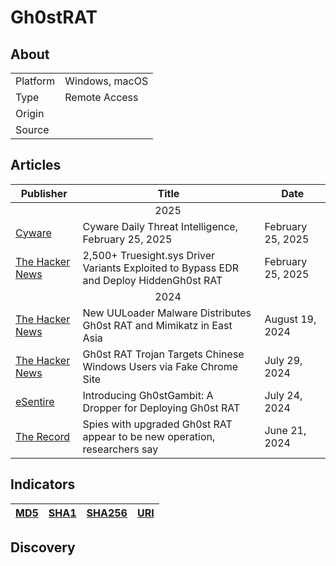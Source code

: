 <h1>Gh0stRAT</h1>

<h2>About</h2>
<table>
  <tr>
    <td>Platform</td>
    <td>Windows, macOS</td>
  </tr>
  <tr>
    <td>Type</td>
    <td>Remote Access</td>
  </tr>
  <tr>
    <td>Origin</td>
    <td></td>
  </tr>
  <tr>
    <td>Source</td>
    <td>
      <a href=""></a>
    </td>
  </tr>
</table>

<h2>Articles</h2>
<table>
  <thead>
    <tr>
      <th>Publisher</th>
      <th>Title</th>
      <th>Date</th>
    </tr>
  </thead>
  <tbody>
    <tr>
      <td colspan="100" align="center">2025</td>
    </tr>
    <tr>
      <td>
        <a href="https://www.cyware.com/resources/threat-briefings/daily-threat-briefing/cyware-daily-threat-intelligence-february-25-2025">Cyware</a>
      </td>
      <td>Cyware Daily Threat Intelligence, February 25, 2025</td>
      <td>February 25, 2025</td>
    </tr>
    <tr>
      <td>
        <a href="https://thehackernews.com/2025/02/2500-truesightsys-driver-variants.html">The Hacker News</a>
      </td>
      <td>2,500+ Truesight.sys Driver Variants Exploited to Bypass EDR and Deploy HiddenGh0st RAT</td>
      <td>February 25, 2025</td>
    </tr>
    <tr>
      <td colspan="100" align="center">2024</td>
    </tr>
    <tr>
      <td>
        <a href="https://thehackernews.com/2024/08/new-uuloader-malware-distributes-gh0st.html">The Hacker News</a>
      </td>
      <td>New UULoader Malware Distributes Gh0st RAT and Mimikatz in East Asia</td>
      <td>August 19, 2024</td>
    </tr>
    <tr>
      <td>
        <a href="https://thehackernews.com/2024/07/gh0st-rat-trojan-targets-chinese.html">The Hacker News</a>
      </td>
      <td>Gh0st RAT Trojan Targets Chinese Windows Users via Fake Chrome Site</td>
      <td>July 29, 2024</td>
    </tr>
    <tr>
      <td>
        <a href="https://www.esentire.com/blog/a-dropper-for-deploying-gh0st-rat">eSentire</a>
      </td>
      <td>Introducing Gh0stGambit: A Dropper for Deploying Gh0st RAT</td>
      <td>July 24, 2024</td>
    </tr>
    <tr>
      <td>
        <a href="https://therecord.media/cyber-espionage-gh0st-rat-sneakychef-SugarGh0st">The Record</a>
      </td>
      <td>Spies with upgraded Gh0st RAT appear to be new operation, researchers say</td>
      <td>June 21, 2024</td>
    </tr>
  </tbody>
</table>


<h2>Indicators</h2>
<table>
  <thead>
    <tr>
      <th>
        <a href="https://github.com/PudgyDragon/Threat-Intel/blob/main/All/Gh0stRAT/samples.md5">MD5</a>
      </th>
      <th>
        <a href="https://github.com/PudgyDragon/Threat-Intel/blob/main/All/Gh0stRAT/samples.sha1">SHA1</a>
      </th>
      <th>
        <a href="https://github.com/PudgyDragon/Threat-Intel/blob/main/All/Gh0stRAT/samples.sha256">SHA256</a>
      </th>
      <th>
        <a href="https://github.com/PudgyDragon/Threat-Intel/blob/main/All/Gh0stRAT/uri.txt">URI</a>
      </th>
    </tr>
  </thead>
</table>


<h2>Discovery</h2>
